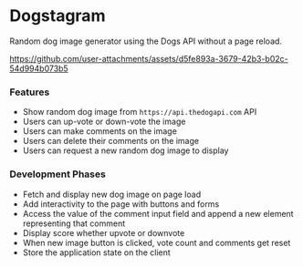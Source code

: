 # Dogstagram

Random dog image generator using the Dogs API without a page reload.

https://github.com/user-attachments/assets/d5fe893a-3679-42b3-b02c-54d994b073b5

### Features

- Show random dog image from `https://api.thedogapi.com` API
- Users can up-vote or down-vote the image
- Users can make comments on the image
- Users can delete their comments on the image
- Users can request a new random dog image to display

### Development Phases

- Fetch and display new dog image on page load
- Add interactivity to the page with buttons and forms
- Access the value of the comment input field and append a new element representing that comment
- Display score whether upvote or downvote
- When new image button is clicked, vote count and comments get reset
- Store the application state on the client
